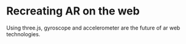 # Recreating AR on the web

Using three.js, gyroscope and accelerometer are the future of ar web technologies.
